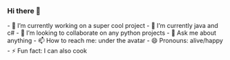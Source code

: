 ### Hi there 👋

<!--
**kandysh/kandysh** is a ✨ _special_ ✨ repository because its `README.md` (this file) appears on your GitHub profile.

Here are some ideas to get you started:
--!>
- 🔭 I’m currently working on a super cool project
- 🌱 I’m currently java and c#
- 👯 I’m looking to collaborate on any python projects
- 💬 Ask me about anything
- 📫 How to reach me: under the avatar
- 😄 Pronouns: alive/happy
- ⚡ Fun fact: I can also cook 
